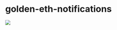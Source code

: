 # golden-eth-notifications

[<img src="https://raw.githubusercontent.com/goldennetwork/golden-eth-notifications/master/screenshot/under_construction.png">]()
